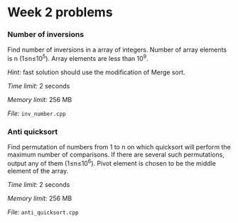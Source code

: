 # Week 2 problems

### Number of inversions

Find number of inversions in a array of integers. Number of array elements is n (1&le;n&le;10<sup>5</sup>). Array elements are less than 10<sup>9</sup>. 

*Hint:* fast solution should use the modification of Merge sort.  

*Time limit:* 2 seconds

*Memory limit:* 256 MB

*File:* `inv_number.cpp`

### Anti quicksort

Find permutation of numbers from 1 to n on which quicksort will perform the maximum number of comparisons. If there are several such permutations, output any of them (1&le;n&le;10<sup>6</sup>). Pivot element is chosen to be the middle element of the array.

*Time limit:* 2 seconds

*Memory limit:* 256 MB

*File:* `anti_quicksort.cpp`
